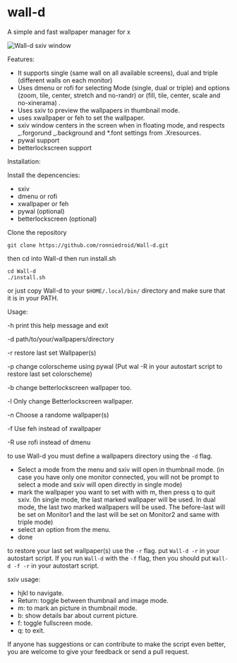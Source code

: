 # wall-d

A simple and fast wallpaper manager for x

![Wall-d sxiv window](Wall-d.png)

Features:

- It supports single (same wall on all available screens), dual and triple (different walls on each monitor)
- Uses dmenu or rofi for selecting Mode (single, dual or triple) and options (zoom, tile, center, stretch and no-randr) or (fill, tile, center, scale and no-xinerama) .
- Uses sxiv to preview the wallpapers in thumbnail mode.
- uses xwallpaper or feh to set the wallpaper.
- sxiv window centers in the screen when in floating mode, and respects _.forgorund _.background and \*.font settings from .Xresources.
- pywal support
- betterlockscreen support

Installation:

Install the depencencies:

- sxiv
- dmenu or rofi
- xwallpaper or feh
- pywal (optional)
- betterlockscreen (optional)

Clone the repository

```shell
git clone https://github.com/ronniedroid/Wall-d.git
```

then cd into Wall-d then run install.sh

```shell
cd Wall-d
./install.sh
```

or just copy Wall-d to your `$HOME/.local/bin/` directory and make sure that it is in your PATH.

Usage:

-h print this help message and exit

-d path/to/your/wallpapers/directory

-r restore last set Wallpaper(s)

-p change colorscheme using pywal (Put wal -R in your autostart script to restore last set colorscheme)

-b change betterlockscreen wallpaper too.

-l Only change Betterlockscreen wallpaper.

-n Choose a randome wallpaper(s)

-f Use feh instead of xwallpaper

-R use rofi instead of dmenu

to use Wall-d you must define a wallpapers directory using the `-d` flag.

- Select a mode from the menu and sxiv will open in thumbnail mode. (in case you have only one monitor connected, you will not be prompt to select a mode and sxiv will open directly in single mode)
- mark the wallpaper you want to set with with m, then press q to quit sxiv. (In single mode, the last marked wallpaper will be used. In dual mode, the last two marked wallpapers will be used. The before-last will be set on Monitor1 and the last will be set on Monitor2 and same with triple mode)
- select an option from the menu.
- done

to restore your last set wallpaper(s) use the `-r` flag. put `Wall-d -r` in your autostart script. If you run `Wall-d` with the `-f` flag, then you should put `Wall-d -f -r` in your autostart script.

sxiv usage:

- hjkl to navigate.
- Return: toggle between thumbnail and image mode.
- m: to mark an picture in thumbnail mode.
- b: show details bar about current picture.
- f: toggle fullscreen mode.
- q: to exit.

If anyone has suggestions or can contribute to make the script even better, you are welcome to give your feedback or send a pull request.

